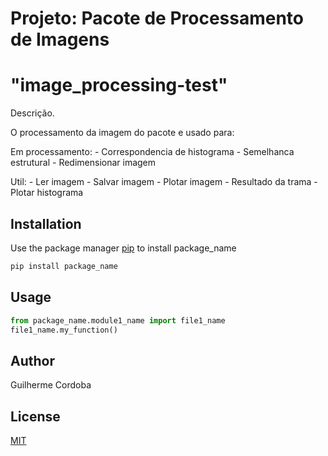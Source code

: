 # Projeto: Pacote de Processamento de Imagens
# "image_processing-test"

Descrição.

O processamento da imagem do pacote e usado para:

Em processamento:
	- Correspondencia de histograma
	- Semelhanca estrutural
	- Redimensionar imagem

Util:
	- Ler imagem
	- Salvar imagem
	- Plotar imagem
	- Resultado da trama
	- Plotar histograma

## Installation

Use the package manager [pip](https://pip.pypa.io/en/stable/) to install package_name

```bash
pip install package_name
```

## Usage

```python
from package_name.module1_name import file1_name
file1_name.my_function()
```

## Author
Guilherme Cordoba

## License
[MIT](https://choosealicense.com/licenses/mit/)
